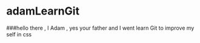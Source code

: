 # adamLearnGit
###hello there , I Adam , yes your father and I went learn Git to improve my self in css

